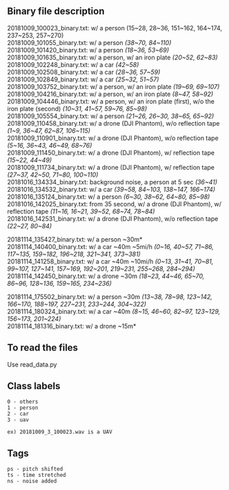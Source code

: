 ## Binary file description

20181009_100023_binary.txt: w/ a person (15\~28, 28\~36, 151\~162, 164\~174, 237\~253, 257\~270)<br>
20181009_101055_binary.txt: w/ a person *(38\~70, 84\~110)*<br>
20181009_101420_binary.txt: w/ a person *(18\~36, 53\~69)*<br>
20181009_101635_binary.txt: w/ a person, w/ an iron plate *(20\~52, 62\~83)*<br>
20181009_102248_binary.txt: w/ a car *(42~58)*<br>
20181009_102508_binary.txt: w/ a car *(28\~36, 57\~59)*<br>
20181009_102849_binary.txt: w/ a car *(25\~32, 51\~57)*<br>
20181009_103752_binary.txt: w/ a person, w/ an iron plate *(19\~69, 69\~107)*<br>
20181009_104216_binary.txt: w/ a person, w/ an iron plate *(8\~47, 58\~92)*<br>
20181009_104446_binary.txt: w/ a person, w/ an iron plate (first), w/o the iron plate (second) *(10\~31, 41\~57, 59\~76, 85\~98)*<br>
20181009_105554_binary.txt: w/ a person *(21\~26, 26\~30, 38\~65, 65\~92)*<br>
20181009_110458_binary.txt: w/ a drone (DJI Phantom), w/o reflection tape *(1\~9, 36\~47, 62\~87, 106\~115)*<br>
20181009_110901_binary.txt: w/ a drone (DJI Phantom), w/o reflection tape *(5\~16, 36\~43, 46\~49, 68\~76)*<br>
20181009_111450_binary.txt: w/ a drone (DJI Phantom), w/ reflection tape *(15\~22, 44\~49)*<br>
20181009_111734_binary.txt: w/ a drone (DJI Phantom), w/ reflection tape *(27\~37, 42\~50, 71\~80, 100\~110)*<br>
20181016_134334_binary.txt: background noise, a person at 5 sec *(36~41)*<br>
20181016_134532_binary.txt: w/ a car *(39\~58, 84\~103, 138\~147, 166\~174)*<br>
20181016_135124_binary.txt: w/ a person *(6\~30, 38\~62, 64\~80, 85\~98)*<br>
20181016_142025_binary.txt: from 35 second, w/ a drone (DJI Phantom), w/ reflection tape *(11\~16, 16\~21, 39\~52, 68\~74, 78\~84)*<br>
20181016_142531_binary.txt: w/ a drone (DJI Phantom), w/o reflection tape *(22\~27, 80\~84)*<br>


20181114_135427_binary.txt: w/ a person ~30m*<br>
20181114_140400_binary.txt: w/ a car ~40m ~5mi/h *(0\~16, 40\~57, 71\~86, 117\~135, 159\~182, 196\~218, 321\~341, 373\~381)*<br>
20181114_141258_binary.txt: w/ a car ~40m ~10mi/h *(0\~13, 31\~41, 70\~81, 99\~107, 127\~141, 157\~169, 192\~201, 219\~231, 255\~268, 284\~294)*<br>
20181114_142450_binary.txt: w/ a drone ~30m *(18\~23, 44\~46, 65\~70, 86\~96, 128\~136, 159\~165, 234\~236)*<br>

20181114_175502_binary.txt: w/ a person ~30m *(13\~38, 78\~98, 123\~142, 166\~170, 188\~197, 227\~231, 233\~244, 304\~322)*<br>
20181114_180324_binary.txt: w/ a car ~40m *(8\~15, 46\~60, 82\~97, 123\~129, 156\~173, 201\~224)*<br>
20181114_181316_binary.txt: w/ a drone ~15m*<br>


## To read the files

Use read_data.py

## Class labels

    0 - others
    1 - person
    2 - car
    3 - uav

    ex) 20181009_3_100023.wav is a UAV

## Tags

    ps - pitch shifted
    ts - time stretched
    ns - noise added

